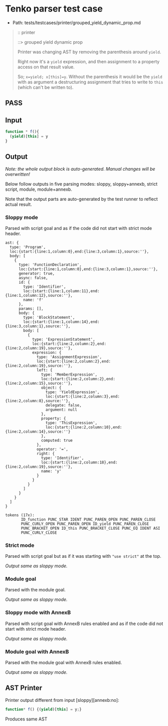 # Tenko parser test case

- Path: tests/testcases/printer/grouped_yield_dynamic_prop.md

> :: printer
>
> ::> grouped yield dynamic prop
>
> Printer was changing AST by removing the parenthesis around `yield`.
>
> Right now it's a `yield` expression, and then assignment to a property access on that result value.
>
> So; `x=yield; x[this]=y`. Without the parenthesis it would be the `yield` with as argument a destructuring assignment that tries to write to `this` (which can't be written to).

## PASS

## Input

`````js
function * f(){
  (yield)[this] = y
}
`````

## Output

_Note: the whole output block is auto-generated. Manual changes will be overwritten!_

Below follow outputs in five parsing modes: sloppy, sloppy+annexb, strict script, module, module+annexb.

Note that the output parts are auto-generated by the test runner to reflect actual result.

### Sloppy mode

Parsed with script goal and as if the code did not start with strict mode header.

`````
ast: {
  type: 'Program',
  loc:{start:{line:1,column:0},end:{line:3,column:1},source:''},
  body: [
    {
      type: 'FunctionDeclaration',
      loc:{start:{line:1,column:0},end:{line:3,column:1},source:''},
      generator: true,
      async: false,
      id: {
        type: 'Identifier',
        loc:{start:{line:1,column:11},end:{line:1,column:12},source:''},
        name: 'f'
      },
      params: [],
      body: {
        type: 'BlockStatement',
        loc:{start:{line:1,column:14},end:{line:3,column:1},source:''},
        body: [
          {
            type: 'ExpressionStatement',
            loc:{start:{line:2,column:2},end:{line:2,column:19},source:''},
            expression: {
              type: 'AssignmentExpression',
              loc:{start:{line:2,column:2},end:{line:2,column:19},source:''},
              left: {
                type: 'MemberExpression',
                loc:{start:{line:2,column:2},end:{line:2,column:15},source:''},
                object: {
                  type: 'YieldExpression',
                  loc:{start:{line:2,column:3},end:{line:2,column:8},source:''},
                  delegate: false,
                  argument: null
                },
                property: {
                  type: 'ThisExpression',
                  loc:{start:{line:2,column:10},end:{line:2,column:14},source:''}
                },
                computed: true
              },
              operator: '=',
              right: {
                type: 'Identifier',
                loc:{start:{line:2,column:18},end:{line:2,column:19},source:''},
                name: 'y'
              }
            }
          }
        ]
      }
    }
  ]
}

tokens (17x):
       ID_function PUNC_STAR IDENT PUNC_PAREN_OPEN PUNC_PAREN_CLOSE
       PUNC_CURLY_OPEN PUNC_PAREN_OPEN ID_yield PUNC_PAREN_CLOSE
       PUNC_BRACKET_OPEN ID_this PUNC_BRACKET_CLOSE PUNC_EQ IDENT ASI
       PUNC_CURLY_CLOSE
`````

### Strict mode

Parsed with script goal but as if it was starting with `"use strict"` at the top.

_Output same as sloppy mode._

### Module goal

Parsed with the module goal.

_Output same as sloppy mode._

### Sloppy mode with AnnexB

Parsed with script goal with AnnexB rules enabled and as if the code did not start with strict mode header.

_Output same as sloppy mode._

### Module goal with AnnexB

Parsed with the module goal with AnnexB rules enabled.

_Output same as sloppy mode._

## AST Printer

Printer output different from input [sloppy][annexb:no]:

````js
function* f() {(yield)[this] = y;}
````

Produces same AST
